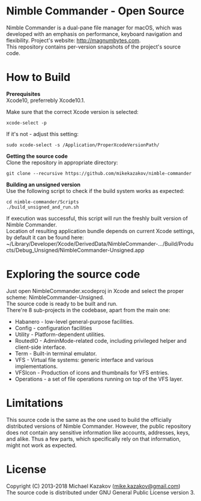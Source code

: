 # Nimble Commander - Open Source
Nimble Commander is a dual-pane file manager for macOS, which was developed with an emphasis on performance, keyboard navigation and flexibility. Project's website: http://magnumbytes.com.  
This repository contains per-version snapshots of the project's source code.

# How to Build
**Prerequisites**  
Xcode10, preferrebly Xcode10.1.  

Make sure that the correct Xcode version is selected:
```
xcode-select -p
```
If it's not - adjust this setting:
```
sudo xcode-select -s /Application/ProperXcodeVersionPath/
```

**Getting the source code**  
Clone the repository in appropriate directory:
```
git clone --recursive https://github.com/mikekazakov/nimble-commander
```

**Building an unsigned version**  
Use the following script to check if the build system works as expected:
```
cd nimble-commander/Scripts
./build_unsigned_and_run.sh
```
If execution was successful, this script will run the freshly built version of Nimble Commander.  
Location of resulting application bundle depends on current Xcode settings, by default it can be found here:  
~/Library/Developer/Xcode/DerivedData/NimbleCommander-.../Build/Products/Debug_Unsigned/NimbleCommander-Unsigned.app

# Exploring the source code
Just open NimbleCommander.xcodeproj in Xcode and select the proper scheme: NimbleCommander-Unsigned.  
The source code is ready to be built and run.  
There're 8 sub-projects in the codebase, apart from the main one:
  * Habanero - low-level general-purpose facilities.
  * Config - configuration facilities
  * Utility - Platform-dependent utilities.
  * RoutedIO - AdminMode-related code, including privileged helper and client-side interface.
  * Term - Built-in terminal emulator.
  * VFS - Virtual file systems: generic interface and various implementations.
  * VFSIcon - Production of icons and thumbnails for VFS entries.
  * Operations - a set of file operations running on top of the VFS layer.

# Limitations
This source code is the same as the one used to build the officially distributed versions of Nimble Commander.
However, the public repository does not contain any sensitive information like accounts, addresses, keys, and alike.
Thus a few parts, which specifically rely on that information, might not work as expected.

# License
Copyright (C) 2013-2018 Michael Kazakov (mike.kazakov@gmail.com)  
The source code is distributed under GNU General Public License version 3.
